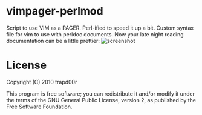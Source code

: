 vimpager-perlmod
===========
Script to use VIM as a PAGER.
Perl-ified to speed it up a bit.
Custom syntax file for vim to use with perldoc documents.
Now your late night reading documentation can be a little prettier:
![screenshot](http://github.com/trapd00r/vimpager-perlmod/perldoc-shot.png)

License
=======
Copyright (C) 2010 trapd00r

This program is free software; you can redistribute it and/or modify it under
the terms of the GNU General Public License, version 2, as published by the
Free Software Foundation.

